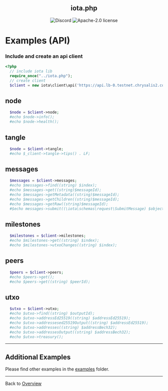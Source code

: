 <h2 align="center">iota.php</h2>

<p align="center">
  <a href="https://discord.iota.org/" style="text-decoration:none;"><img src="https://img.shields.io/badge/Discord-9cf.svg?logo=discord" alt="Discord"></a>
    <img src="https://img.shields.io/badge/license-Apache--2.0-green" alt="Apache-2.0 license">
</p>

# Examples (API)

### Include and create an api client
```php
<?php
  // include iota lib
  require_once("../iota.php");
  // create client
  $client = new iota\client\api('https://api.lb-0.testnet.chrysalis2.com');
```

## node
```php
  $node = $client->node;
  #echo $node->info();
  #echo $node->health();
```
## tangle
```php
  $node = $client->tangle;
  #echo $_client->tangle->tips() . LF;
```
## messages
```php
  $messages = $client->messages;
  #echo $messages->find((string) $index);
  #echo $messages->get((string)$messageId);
  #echo $messages->getMetadata((string)$messageId);
  #echo $messages->getChildren((string)$messageId);
  #echo $messages->getRaw((string)$messageId);
  #$echo messages->submit((\iota\schemas\request\SubmitMessage) $object);
```
## milestones
```php
  $milestones = $client->milestones;
  #echo $milestones->get((string) $index);
  #echo $milestones->utxoChanges((string) $index);
```
## peers
```php
  $peers = $client->peers;
  #echo $peers->get();
  #echo $peers->get((string) $peerId);
```
## utxo
```php
  $utxo = $client->utxo;
  #echo $utxo->find((string) $outputId);
  #echo $utxo->addressEd25519((string) $addressEd25519);
  #echo $utxo->addressesed25519Output((string) $addressEd25519);  
  #echo $utxo->addresses((string) $addressBech32);
  #echo $utxo->addressesOutput((string) $addressBech32);
  #echo $utxo->treasury();
```

<hr>

## Additional Examples
Please find other examples in the [examples](../examples) folder.


<hr>

Back to [Overview](000_index.md)